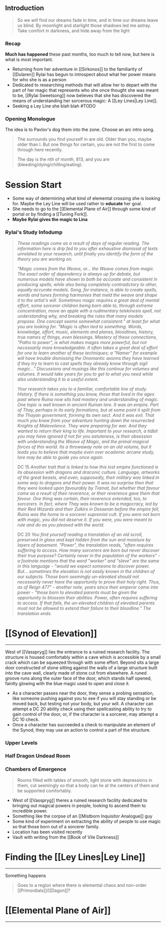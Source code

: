 ## Introduction
> So we will find our dreams fade in time, and in time our dreams leave us blind. By moonlight and starlight those shadows led me astray. Take comfort in darkness, and hide away from the light

### Recap
**Much has happened** these past months, too much to tell now, but here is what is most important.
- Returning from her adventure in [[Sirkonos]] to the familiarity of [[Dularen]] Rylai has begun to introspect about what her power means for who she is as a person 
- Dedicated to researching methods that will allow her to depart with the part of her magic that represents who she once thought she was meant to be, [[Rylai Sweetsong]] now believes that she has discovered the means of understanding her sorcerous magic: A [[Ley Lines|Ley Line]].
- Seeking a Ley Line she blah blah #TODO

### Opening Monologue
The idea is to Pavlov's dog them into the zone. Choose an arc intro song.

> The surrounds you find yourself in are old. Older than you, maybe older than I. But one things for certain, you are not the first to come through here recently.
> 
> The day is the nth of *month*, 813, and you are (bleeding/dying/chilling/eating).


# Session Start

- Some way of determining what kind of elemental crossing she is looking for. Maybe the Ley Line will be used rather to **educate** her goal.
- She needs to go to the [[Elemental Plane of Air]] through some kind of portal or by finding a [[Tuning Fork]].
- **Maybe Rylai gives the magic to Lina**
### Rylai's Study Infodump
>*These readings come as a result of days of regular reading. The information here is drip fed to you after exhaustive dismissal of texts unrelated to your research, until finally you identify the form of the theory you are working on.*
>
>*"Magic comes from the Weave, or... the Weave comes from magic. The exact order of dependency is always up for debate, but numerous models have shown to both be accurate and consistent in producing spells, while also being completely contradictory to other, equally accurate models. Song, for instance, is able to create spells, words and tunes forming harmonies that meld the weave and shape it to the artist's will. Sometimes magic requires a great deal of mental effort, some sorcerer children being born able to, through extreme concentration, move an apple with a rudimentary telekinesis spell, not understanding why, and breaking the rules that many models propose. One concept seems somewhat consistent." at least for what you are looking for. "Magic is often tied to something. Words, knowledge, effort, music, elements and planes, bloodlines, history, true names of things, even blessings. Mastery of these connections, "Paths to power", is what makes mages more powerful, but not necessarily more knowledgeable. It often takes a great deal of effort for one to learn another of these techniques; a "Namer" for example will have trouble dismissing the Onomantic axioms they have learned if they try to learn to cast spells they already know through sigil magic..." Discussions and musings like this continue for volumes and volumes. It would take years for you to get to what you need while also understanding it to a useful extent.*
>
> *Your research takes you to a familiar, comfortable line of study. History. If there is something you know, those that lived in the ages past where Ruina now sits had mastery and understanding of magic. One topic is well known in ancient Ruinan lore. It was an empire. Part of Thay, perhaps in its early formations, but at some point it split from the Thayan government, forming its own sect. And it was evil. That much you knew from your adventure hunting down the resurrected Knights of Malevolence. They were preparing for war. And they wanted to return their king to life. Important to your research, a tidbit you may have ignored if not for you astuteness, is their obsession with understanding the Weave of Magic, and the primal magical forces of this world. Its a throwaway note on an old volume, but it leads you to believe that maybe even over academic arcane study, lore may be able to guide you once again.*
>
>DC 15
>*Another trait that is linked to how this lost empire functioned is its obsession with dragons and draconic culture. Language, artworks of the great beasts, and even, supposedly, their military was linked in some way to dragons and their power. It was no surprise then that they were looked upon favourably by Tiamat, but whether that favour came as a result of their reverence, or their reverence gave them that favour. One thing was certain, their reverence extended, too, to sorcerers. In fact, where Thay was known to be a magocracy, led by their Red Wizards and their Zulkirs in Desseran before the empire fell, Ruina was the home to a sorcerer supremist cult. If you were not born with magic, you did not deserve it. If you were, you were meant to rule and do as you pleased with the world.*
>
>DC 20
>*You find yourself reading a translation of an old scroll, preserved in glass and kept hidden from the sun and moisture by layers of basement. "Power", the translation reads, "often requires suffering to access. How many sorcerers are born but never discover their true purpose? Certainly never in the population of the workers" - a footnote mentions that the word "worker" and "slave" are the same in this language - "would we expect someone to discover power. But... sometimes the elevation is not easily known in the children of our subjects. Those born seemingly un-elevated should not necessarily never have the opportunity to prove their holy right. Thus, as of Reign 477" - another note, years since their emperor came into power - "those born to elevated parents must be given the opportunity to blossom their abilities. Power, often requires suffering to access. If that fails, the un-elevated children of elevated parents must not be allowed to extend their failure to their bloodline." The translation ends.*

# [[Synod of Elevation]]
---

West of [[Vasspryg]] lies the entrance to a ruined research facility. The structure is housed comfortably within a cave which is accessible by a small crack which can be squeezed through with some effort. Beyond sits a large door constructed of stone sitting against the walls of a large structure built into the cave wall, clearly made of stone cut from elsewhere. A runed groove runs along the outer face of the door, which stands half opened, faintly glowing with the blue magic used to open and close it.

- As a character passes near the door, they sense a probing sensation, like someone pushing against you to see if you will stay standing or be moved back, but testing not your body, but your will. A character can attempt a DC 20 ability check using their spellcasting ability to try to gain control of the door, or, if the character is a sorcerer, may attempt a DC 10 check.
- Once a character has succeeded a check to manipulate an element of the Synod, they may use an action to control a part of the structure.

### Upper Levels

### Half Dragon Undead Room

### Chambers of Emergence
> Rooms filled with tables of smooth, light stone with depressions in them, cut seemingly so that a body can lie at the centers of them and be supported comfortably. 

- West of [[Vasspryg]] theres a ruined research facility dedicated to bringing out magical powers in people, looking to ascend them to incredible power.
- Something like the corpse of an [[Mistborn Inquisitor Analogue]] guy
- Some kind of experiment on extracting the ability of people to use magic so that those born out of a sorcerer family.
- Location has been visited recently
- Vault with writing from the [[Book of Vile Darkness]]




# Finding the [[Ley Lines|Ley Line]]
---
Something happens

> Goes to a region where there is elemental chaos and non-order
> [[Primordials]]/[[Dagon]]?


# [[Elemental Plane of Air]]
---
